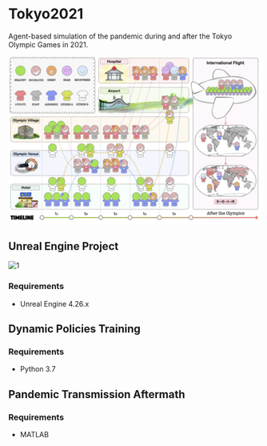 # Tokyo2021
Agent-based simulation of the pandemic during and after the Tokyo Olympic Games in 2021.

![1](./Images/Fig1.jpg)

## Unreal Engine Project



![1](./Images/Tokyo.jpg)

### Requirements

* Unreal Engine 4.26.x
  
## Dynamic Policies Training
### Requirements

* Python 3.7
## Pandemic Transmission Aftermath
### Requirements

* MATLAB





